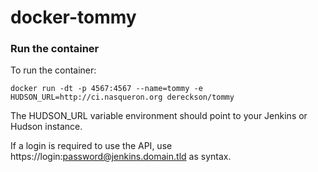 # docker-tommy

### Run the container

To run the container:

`docker run -dt -p 4567:4567 --name=tommy -e HUDSON_URL=http://ci.nasqueron.org dereckson/tommy`

The HUDSON_URL variable environment should point
to your Jenkins or Hudson instance.

If a login is required to use the API,
use https://login:password@jenkins.domain.tld as syntax.
